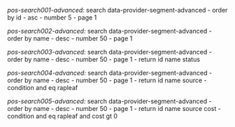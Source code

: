 *pos-search001-advanced:* search data-provider-segment-advanced - 
    order by id - asc - number 5 - page 1

*pos-search002-advanced:* search data-provider-segment-advanced - 
    order by name - desc - number 50 - page 1

*pos-search003-advanced:* search data-provider-segment-advanced - 
    order by name - desc - number 50 - page 1 - 
    return id name status

*pos-search004-advanced:* search data-provider-segment-advanced - 
    order by name - desc - number 50 - page 1 - 
    return id name source - condition and eq rapleaf

*pos-search005-advanced:* search data-provider-segment-advanced - 
    order by name - desc - number 50 - page 1 - 
    return id name source cost - condition and eq rapleaf and cost gt 0


